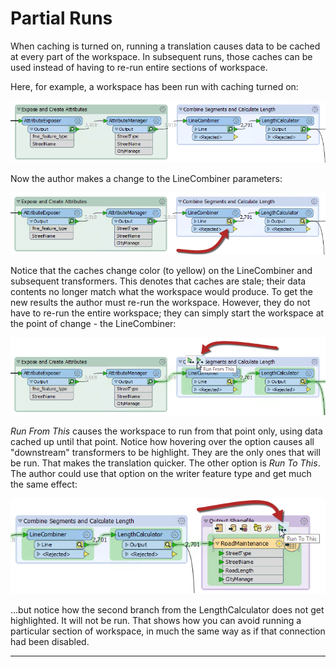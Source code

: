 # Partial Runs

When caching is turned on, running a translation causes data to be cached at every part of the workspace. In subsequent runs, those caches can be used instead of having to re-run entire sections of workspace.

Here, for example, a workspace has been run with caching turned on:

![](./Images/Img2.047.GreenCaching.png)

Now the author makes a change to the LineCombiner parameters:

![](./Images/Img2.048.YellowCaching.png)

Notice that the caches change color (to yellow) on the LineCombiner and subsequent transformers. This denotes that caches are stale; their data contents no longer match what the workspace would produce.
To get the new results the author must re-run the workspace. However, they do not have to re-run the entire workspace; they can simply start the workspace at the point of change - the LineCombiner:

![](./Images/Img2.049.RunFromThis.png)

_Run From This_ causes the workspace to run from that point only, using data cached up until that point. Notice how hovering over the option causes all "downstream" transformers to be highlight. They are the only ones that will be run. That makes the translation quicker.
The other option is _Run To This_. The author could use that option on the writer feature type and get much the same effect:

![](./Images/Img2.050.RunToThis.png)

...but notice how the second branch from the LengthCalculator does not get highlighted. It will not be run. That shows how you can avoid running a particular section of workspace, in much the same way as if that connection had been disabled.

---

